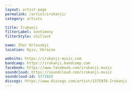 ```yaml
---
layout: artist-page
permalink: /artist/irukanji/
category: artists

title: Irukanji
filterLabel: sentimony
filterStyle: chillout

name: Ihor Orlovskyi
location: Kyiv, Ukraine

website: https://irukanji-music.com
bandcamp: https://irukanji.bandcamp.com
facebook: https://www.facebook.com/irukanji.music
soundcloud: https://soundcloud.com/irukanji-music
soundcloud-id: 5771025
discogs: https://www.discogs.com/artist/1375976-Irukanji
---
```

